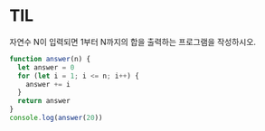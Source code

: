 # TIL

자연수 N이 입력되면 1부터 N까지의 합을 출력하는 프로그램을 작성하시오.

```js
function answer(n) {
  let answer = 0
  for (let i = 1; i <= n; i++) {
    answer += i
  }
  return answer
}
console.log(answer(20))
```
